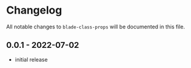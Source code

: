 # Changelog

All notable changes to `blade-class-props` will be documented in this file.

## 0.0.1 - 2022-07-02

- initial release
